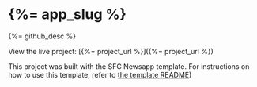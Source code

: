# {%= app_slug %}

{%= github_desc %}

View the live project: [{%= project_url %}]({%= project_url %})

This project was built with the SFC Newsapp template. For instructions on how to use this template, refer to [the template README](https://github.com/sfchronicle/gatsby-newsapp))

